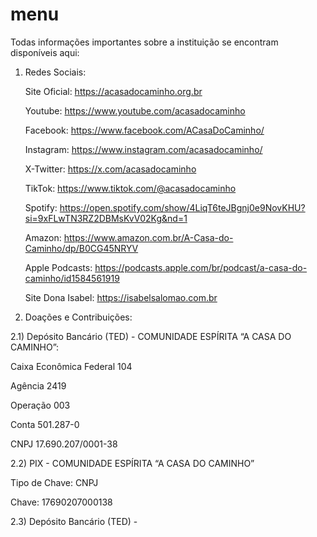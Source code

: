 # menu
Todas informações importantes sobre a instituição se encontram disponíveis aqui:

1. Redes Sociais:
   
   Site Oficial: https://acasadocaminho.org.br
   
   Youtube: https://www.youtube.com/acasadocaminho
   
   Facebook: https://www.facebook.com/ACasaDoCaminho/
   
   Instagram: https://www.instagram.com/acasadocaminho/
   
   X-Twitter: https://x.com/acasadocaminho
   
   TikTok: https://www.tiktok.com/@acasadocaminho
   
   Spotify: https://open.spotify.com/show/4LiqT6teJBgnj0e9NovKHU?si=9xFLwTN3RZ2DBMsKvV02Kg&nd=1
   
   Amazon: https://www.amazon.com.br/A-Casa-do-Caminho/dp/B0CG45NRYV
   
   Apple Podcasts: https://podcasts.apple.com/br/podcast/a-casa-do-caminho/id1584561919
   
   Site Dona Isabel: https://isabelsalomao.com.br

2. Doações e Contribuições:
   
 2.1) Depósito Bancário (TED) - COMUNIDADE ESPÍRITA “A CASA DO CAMINHO”:

 Caixa Econômica Federal 104

 Agência 2419

 Operação 003

 Conta 501.287-0

 CNPJ 17.690.207/0001-38



 2.2) PIX - COMUNIDADE ESPÍRITA “A CASA DO CAMINHO”

 Tipo de Chave: CNPJ

 Chave: 17690207000138



 2.3) Depósito Bancário (TED) - 
      
